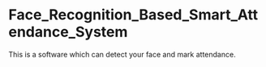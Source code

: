 # Face_Recognition_Based_Smart_Attendance_System
This is a software which can detect your face and mark attendance.
